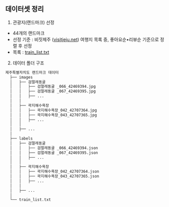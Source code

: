 ## 데이터셋 정리

1. 관광지(랜드마크) 선정
  - 44개의 랜드마크
  - 선정 기준 : 비짓제주 ([visitjeju.net](https://www.visitjeju.net/kr)) 여행지 목록 중, 좋아요순•리뷰순 기준으로 정렬 후 선정
  - 목록 : [train_list.txt](https://kdt-gitlab.elice.io/ai_track/class_04/ai_project/team8/team8/-/blob/ai/ai/train_list.txt)

2. 데이터 폴더 구조
  
  ```sh
  제주특별자치도 랜드마크 데이터
    ├── images
    │   ├── 검멀레동굴
    │   │   ├── 검멀레동굴 _066_42469394.jpg
    │   │   ├── 검멀레동굴 _067_42469395.jpg
    │   │   ├── ...
    │   │
    │   ├── 곽지해수욕장
    │   │   ├── 곽지해수욕장_042_42707364.jpg
    │   │   ├── 곽지해수욕장_043_42707365.jpg
    │   │   ├── ...
    │   │
    │   ├── ...
    │
    ├── labels
    │   ├── 검멀레동굴
    │   │   ├── 검멀레동굴 _066_42469394.json
    │   │   ├── 검멀레동굴 _067_42469395.json
    │   │   ├── ...
    │   │
    │   ├── 곽지해수욕장
    │   │   ├── 곽지해수욕장_042_42707364.json
    │   │   ├── 곽지해수욕장_043_42707365.json
    │   │   ├── ...
    │   │
    │   ├── ...
    │
    └── train_list.txt
  ```
